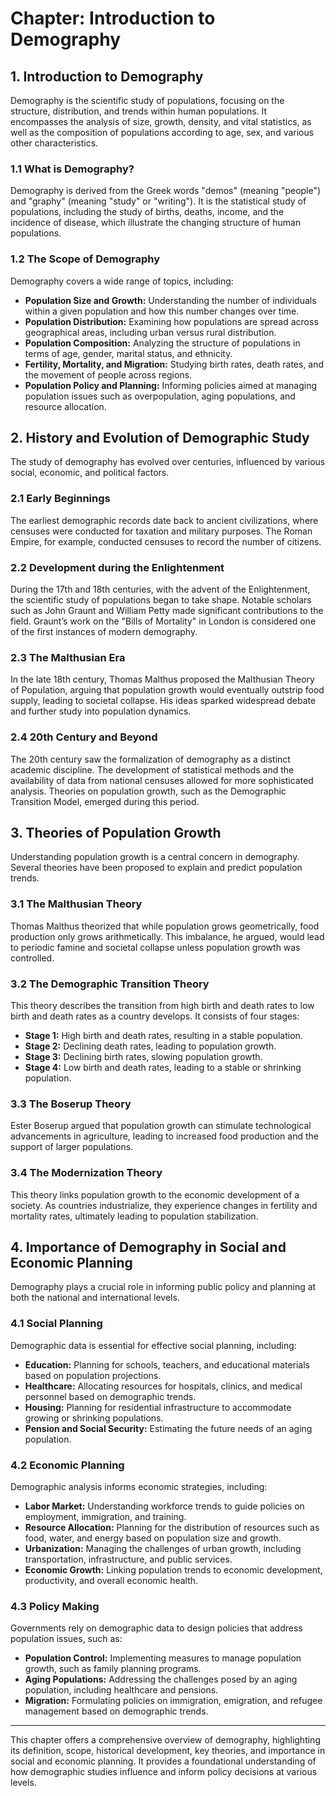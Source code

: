 # **Chapter: Introduction to Demography**

## **1. Introduction to Demography**
Demography is the scientific study of populations, focusing on the structure, distribution, and trends within human populations. It encompasses the analysis of size, growth, density, and vital statistics, as well as the composition of populations according to age, sex, and various other characteristics.

### **1.1 What is Demography?**
Demography is derived from the Greek words "demos" (meaning "people") and "graphy" (meaning "study" or "writing"). It is the statistical study of populations, including the study of births, deaths, income, and the incidence of disease, which illustrate the changing structure of human populations.

### **1.2 The Scope of Demography**
Demography covers a wide range of topics, including:
- **Population Size and Growth:** Understanding the number of individuals within a given population and how this number changes over time.
- **Population Distribution:** Examining how populations are spread across geographical areas, including urban versus rural distribution.
- **Population Composition:** Analyzing the structure of populations in terms of age, gender, marital status, and ethnicity.
- **Fertility, Mortality, and Migration:** Studying birth rates, death rates, and the movement of people across regions.
- **Population Policy and Planning:** Informing policies aimed at managing population issues such as overpopulation, aging populations, and resource allocation.

## **2. History and Evolution of Demographic Study**
The study of demography has evolved over centuries, influenced by various social, economic, and political factors.

### **2.1 Early Beginnings**
The earliest demographic records date back to ancient civilizations, where censuses were conducted for taxation and military purposes. The Roman Empire, for example, conducted censuses to record the number of citizens.

### **2.2 Development during the Enlightenment**
During the 17th and 18th centuries, with the advent of the Enlightenment, the scientific study of populations began to take shape. Notable scholars such as John Graunt and William Petty made significant contributions to the field. Graunt’s work on the "Bills of Mortality" in London is considered one of the first instances of modern demography.

### **2.3 The Malthusian Era**
In the late 18th century, Thomas Malthus proposed the Malthusian Theory of Population, arguing that population growth would eventually outstrip food supply, leading to societal collapse. His ideas sparked widespread debate and further study into population dynamics.

### **2.4 20th Century and Beyond**
The 20th century saw the formalization of demography as a distinct academic discipline. The development of statistical methods and the availability of data from national censuses allowed for more sophisticated analysis. Theories on population growth, such as the Demographic Transition Model, emerged during this period.

## **3. Theories of Population Growth**
Understanding population growth is a central concern in demography. Several theories have been proposed to explain and predict population trends.

### **3.1 The Malthusian Theory**
Thomas Malthus theorized that while population grows geometrically, food production only grows arithmetically. This imbalance, he argued, would lead to periodic famine and societal collapse unless population growth was controlled.

### **3.2 The Demographic Transition Theory**
This theory describes the transition from high birth and death rates to low birth and death rates as a country develops. It consists of four stages:
- **Stage 1:** High birth and death rates, resulting in a stable population.
- **Stage 2:** Declining death rates, leading to population growth.
- **Stage 3:** Declining birth rates, slowing population growth.
- **Stage 4:** Low birth and death rates, leading to a stable or shrinking population.

### **3.3 The Boserup Theory**
Ester Boserup argued that population growth can stimulate technological advancements in agriculture, leading to increased food production and the support of larger populations.

### **3.4 The Modernization Theory**
This theory links population growth to the economic development of a society. As countries industrialize, they experience changes in fertility and mortality rates, ultimately leading to population stabilization.

## **4. Importance of Demography in Social and Economic Planning**
Demography plays a crucial role in informing public policy and planning at both the national and international levels.

### **4.1 Social Planning**
Demographic data is essential for effective social planning, including:
- **Education:** Planning for schools, teachers, and educational materials based on population projections.
- **Healthcare:** Allocating resources for hospitals, clinics, and medical personnel based on demographic trends.
- **Housing:** Planning for residential infrastructure to accommodate growing or shrinking populations.
- **Pension and Social Security:** Estimating the future needs of an aging population.

### **4.2 Economic Planning**
Demographic analysis informs economic strategies, including:
- **Labor Market:** Understanding workforce trends to guide policies on employment, immigration, and training.
- **Resource Allocation:** Planning for the distribution of resources such as food, water, and energy based on population size and growth.
- **Urbanization:** Managing the challenges of urban growth, including transportation, infrastructure, and public services.
- **Economic Growth:** Linking population trends to economic development, productivity, and overall economic health.

### **4.3 Policy Making**
Governments rely on demographic data to design policies that address population issues, such as:
- **Population Control:** Implementing measures to manage population growth, such as family planning programs.
- **Aging Populations:** Addressing the challenges posed by an aging population, including healthcare and pensions.
- **Migration:** Formulating policies on immigration, emigration, and refugee management based on demographic trends.

---

This chapter offers a comprehensive overview of demography, highlighting its definition, scope, historical development, key theories, and importance in social and economic planning. It provides a foundational understanding of how demographic studies influence and inform policy decisions at various levels.

